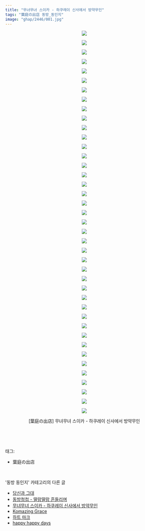 ```yaml
---
title: "무녀무녀 스이카 - 하쿠레이 신사에서 방약무인"
tags: "葉庭の出店 동방_동인지"
image: "ghap/2446/001.jpg"
---
```

<div class="article">
<p style="text-align: center; clear: none; float: none;"><img src="{{ site.nasurl }}/ghap/2446/001.jpg"/></p>
<p style="text-align: center; clear: none; float: none;"><img src="{{ site.nasurl }}/ghap/2446/002.jpg"/></p>
<p style="text-align: center; clear: none; float: none;"><img src="{{ site.nasurl }}/ghap/2446/003.jpg"/></p>
<p style="text-align: center; clear: none; float: none;"><img src="{{ site.nasurl }}/ghap/2446/004.jpg"/></p>
<p style="text-align: center; clear: none; float: none;"><img src="{{ site.nasurl }}/ghap/2446/005.jpg"/></p>
<p style="text-align: center; clear: none; float: none;"><img src="{{ site.nasurl }}/ghap/2446/006.jpg"/></p>
<p style="text-align: center; clear: none; float: none;"><img src="{{ site.nasurl }}/ghap/2446/007.jpg"/></p>
<p style="text-align: center; clear: none; float: none;"><img src="{{ site.nasurl }}/ghap/2446/008.jpg"/></p>
<p style="text-align: center; clear: none; float: none;"><img src="{{ site.nasurl }}/ghap/2446/009.jpg"/></p>
<p style="text-align: center; clear: none; float: none;"><img src="{{ site.nasurl }}/ghap/2446/010.jpg"/></p>
<p style="text-align: center; clear: none; float: none;"><img src="{{ site.nasurl }}/ghap/2446/011.jpg"/></p>
<p style="text-align: center; clear: none; float: none;"><img src="{{ site.nasurl }}/ghap/2446/012.jpg"/></p>
<p style="text-align: center; clear: none; float: none;"><img src="{{ site.nasurl }}/ghap/2446/013.jpg"/></p>
<p style="text-align: center; clear: none; float: none;"><img src="{{ site.nasurl }}/ghap/2446/014.jpg"/></p>
<p style="text-align: center; clear: none; float: none;"><img src="{{ site.nasurl }}/ghap/2446/015.jpg"/></p>
<p style="text-align: center; clear: none; float: none;"><img src="{{ site.nasurl }}/ghap/2446/016.jpg"/></p>
<p style="text-align: center; clear: none; float: none;"><img src="{{ site.nasurl }}/ghap/2446/017.jpg"/></p>
<p style="text-align: center; clear: none; float: none;"><img src="{{ site.nasurl }}/ghap/2446/018.jpg"/></p>
<p style="text-align: center; clear: none; float: none;"><img src="{{ site.nasurl }}/ghap/2446/019.jpg"/></p>
<p style="text-align: center; clear: none; float: none;"><img src="{{ site.nasurl }}/ghap/2446/020.jpg"/></p>
<p style="text-align: center; clear: none; float: none;"><img src="{{ site.nasurl }}/ghap/2446/021.jpg"/></p>
<p style="text-align: center; clear: none; float: none;"><img src="{{ site.nasurl }}/ghap/2446/022.jpg"/></p>
<p style="text-align: center; clear: none; float: none;"><img src="{{ site.nasurl }}/ghap/2446/023.jpg"/></p>
<p style="text-align: center; clear: none; float: none;"><img src="{{ site.nasurl }}/ghap/2446/024.jpg"/></p>
<p style="text-align: center; clear: none; float: none;"><img src="{{ site.nasurl }}/ghap/2446/025.jpg"/></p>
<p style="text-align: center; clear: none; float: none;"><img src="{{ site.nasurl }}/ghap/2446/026.jpg"/></p>
<p style="text-align: center; clear: none; float: none;"><img src="{{ site.nasurl }}/ghap/2446/027.jpg"/></p>
<p style="text-align: center; clear: none; float: none;"><img src="{{ site.nasurl }}/ghap/2446/028.jpg"/></p>
<p style="text-align: center; clear: none; float: none;"><img src="{{ site.nasurl }}/ghap/2446/029.jpg"/></p>
<p style="text-align: center; clear: none; float: none;"><img src="{{ site.nasurl }}/ghap/2446/030.jpg"/></p>
<p style="text-align: center; clear: none; float: none;"><img src="{{ site.nasurl }}/ghap/2446/031.jpg"/></p>
<p style="text-align: center; clear: none; float: none;"><img src="{{ site.nasurl }}/ghap/2446/032.jpg"/></p>
<p style="text-align: center; clear: none; float: none;"><img src="{{ site.nasurl }}/ghap/2446/033.jpg"/></p>
<p style="text-align: center; clear: none; float: none;"><img src="{{ site.nasurl }}/ghap/2446/034.jpg"/></p>
<p style="text-align: center; clear: none; float: none;"><img src="{{ site.nasurl }}/ghap/2446/035.jpg"/></p>
<p style="text-align: center; clear: none; float: none;"><img src="{{ site.nasurl }}/ghap/2446/036.jpg"/></p>
<p style="text-align: center; clear: none; float: none;"><img src="{{ site.nasurl }}/ghap/2446/037.jpg"/></p>
<p style="text-align: center; clear: none; float: none;"><img src="{{ site.nasurl }}/ghap/2446/038.jpg"/></p>
<p style="text-align: center; clear: none; float: none;"><img src="{{ site.nasurl }}/ghap/2446/039.jpg"/></p>
<p style="text-align: center; clear: none; float: none;"><img src="{{ site.nasurl }}/ghap/2446/040.jpg"/></p>
<p style="text-align: center; clear: none; float: none;"><img src="{{ site.nasurl }}/ghap/2446/041.jpg"/></p>
<p style="text-align: center; clear: none; float: none;">[葉庭の出店] 무녀무녀 스이카 - 하쿠레이 신사에서 방약무인</p>
<p><br/></p>
</div><br/>
<div class="tagTrail">
<p>태그: </p>
<ul>
<li>葉庭の出店</li>
</ul>
</div><br/>
<div class="another">
<p>'동방 동인지' 카테고리의 다른 글</p>
<ul>
<li><a href="/2016-10-05-ghap_2449">당신과 그대</a></li>
<li><a href="/2016-10-04-ghap_2447">동방청첩 - 딸랑딸랑 흔들리며</a></li>
<li><a href="/2016-10-04-ghap_2446">무녀무녀 스이카 - 하쿠레이 신사에서 방약무인</a></li>
<li><a href="/2016-10-04-ghap_2445">Komazing Grace</a></li>
<li><a href="/2016-10-04-ghap_2442">하트 마크</a></li>
<li><a href="/2016-10-04-ghap_2441">happy happy days</a></li>
</ul>
</div><br/>
<div class="cb_module cb_fluid">
<div class="cb_wrt cb_profile">
</div><!-- commentList close -->
</div><br/>
